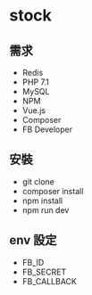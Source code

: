 # stock

## 需求
* Redis
* PHP 7.1
* MySQL
* NPM
* Vue.js
* Composer
* FB Developer 

## 安裝
* git clone
* composer install
* npm install
* npm run dev

## env 設定
* FB_ID
* FB_SECRET
* FB_CALLBACK

